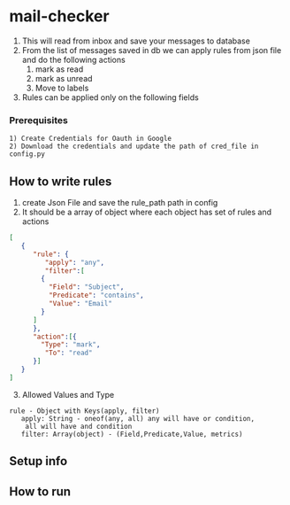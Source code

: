 # mail-checker
1) This will read from inbox and save your messages to database
2) From the list of messages saved in db we can apply rules from json file and do the following actions
   1) mark as read
   2) mark as unread
   3) Move to labels 
3) Rules can be applied only on the following fields

### Prerequisites
    1) Create Credentials for Oauth in Google
    2) Download the credentials and update the path of cred_file in config.py

## How to write rules
   1) create Json File and save the rule_path path in config
   2) It should be a array of object where each object has set of 
   rules and actions
```json
[
   {
      "rule": {
         "apply": "any",
         "filter":[
        {
          "Field": "Subject",
          "Predicate": "contains",
          "Value": "Email"
        }
      ]
      },
      "action":[{
        "Type": "mark",
         "To": "read"
      }]
   }
]
```
   3) Allowed Values and Type
```
rule - Object with Keys(apply, filter)
   apply: String - oneof(any, all) any will have or condition,
    all will have and condition
   filter: Array(object) - (Field,Predicate,Value, metrics)
```
   

## Setup info

## How to run
